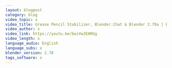 ```yaml
---
layout: blogpost
category: blog
video_topic: x
video_title: Grease Pencil Stabilizer, Blender.Chat & Blender 2.79a | Blender Today Live - 30 Jan 2018
video_author: x
video_link: https://youtu.be/becVwJEARGg
video_length: x
language_audio: English
language_subs: x
blender_version: 2.78
tags_software: x
---
```


